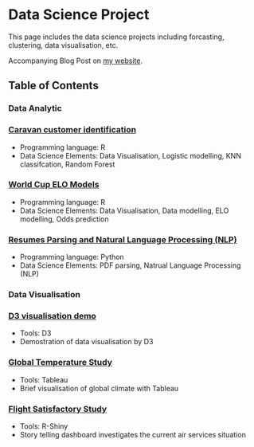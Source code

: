 # Data Science Project
This page includes the data science projects including forcasting, clustering, data visualisation, etc. 

Accompanying Blog Post on [my website](https://tommylamwc.wixsite.com/tommylam).


## Table of Contents

### Data Analytic

 ### [Caravan customer identification](https://github.com/tommy539/Data-Science-Project/blob/master/Caravan%20customer%20identification/Caravan%20customer%20identification.ipynb)

- Programming language: R
- Data Science Elements: Data Visualisation, Logistic modelling, KNN classifcation, Random Forest

 ### [World Cup ELO Models](https://github.com/tommy539/Data-Science-Project/blob/master/World%20Cup%202018%20prediction/ELO%20model%20for%20World%20Cup%202018%20odds%20prediction.ipynb)
- Programming language: R
- Data Science Elements: Data Visualisation, Data modelling, ELO modelling, Odds prediction

### [Resumes Parsing and Natural Language Processing (NLP)](https://github.com/tommy539/Data-Science-Project/tree/master/Resumes%20Parsing%20and%20Natural%20Language%20Processing%20(NLP))
- Programming language: Python
- Data Science Elements: PDF parsing, Natrual Language Processing (NLP)


### Data Visualisation

 ### [D3 visualisation demo](https://tommy539.github.io/D3-demo/)
- Tools: D3
- Demostration of data visualisation by D3


 ### [Global Temperature Study](https://github.com/tommy539/Data-Science-Project/tree/master/Global%20Temperature%20Study)
- Tools: Tableau
- Brief visualisation of global climate with Tableau

 ### [Flight Satisfactory Study](https://github.com/tommy539/Data-Science-Project/tree/master/Flight%20satisfactory%20study)
- Tools: R-Shiny
- Story telling dashboard investigates the current air services situation
